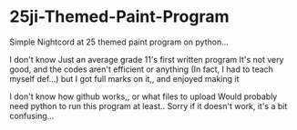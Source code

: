 # 25ji-Themed-Paint-Program
Simple Nightcord at 25 themed paint program on python...

I don't know
Just an average grade 11's first written program
It's not very good, and the codes aren't efficient or anything
(In fact, I had to teach myself def...)
but I got full marks on it,, and enjoyed making it

I don't know how github works,, or what files to upload
Would probably need python to run this program at least..
Sorry if it doesn't work, it's a bit confusing...
